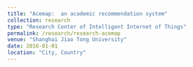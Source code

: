 ```yaml
---
title: "Acemap:  an academic recommendation system"
collection: research
type: "Research Center of Intelligent Internet of Things"
permalink: /research/research-acemap
venue: "Shanghai Jiao Tong University"
date: 2016-01-01
location: "City, Country"
---
```


